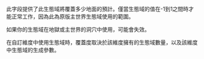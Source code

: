 此字段提供了此生態域將覆蓋多少地面的預計。僅當生態域的值在-1到1之間時才能正常工作，因為此為原版主世界生態域使用的範圍。

如果你的生態域在地獄或主世界的洞穴中使用，可能會失效。

在自訂維度中使用生態域時，覆蓋度取決於該維度擁有的生態域數量，以及該維度中生態域的生成參數。
